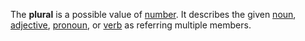 The **plural** is a possible value of [number](numerus.md). It describes the given [noun](nomen.md), [adjective](adiectivum.md), [pronoun](pronomen.md), or [verb](actus.md) as referring multiple members.

